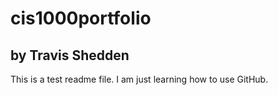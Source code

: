 # cis1000portfolio
## by Travis Shedden
This is a test readme file. I am just learning how to use GitHub.
